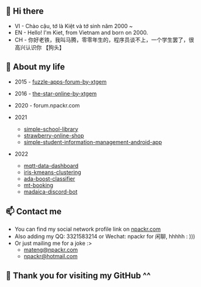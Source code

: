 ## 👋 Hi there 

* VI - Chào cậu, tớ là Kiệt và tớ sinh năm 2000 ~
* EN - Hello! I'm Kiet, from Vietnam and born on 2000.
* CH - 你好老铁，我叫马腾，零零年生的，程序员谈不上，一个学生罢了，很高兴认识你 【狗头】

## 🔭 About my life

* 2015 - [fuzzle-apps-forum-by-xtgem](https://github.com/npackr/fuzzle-apps-forum-by-xtgem)
* 2016 - [the-star-online-by-xtgem](https://github.com/npackr/the-star-online-by-xtgem)
* 2020 - forum.npackr.com

* 2021
  * [simple-school-library](https://github.com/npackr/simple-school-library)
  * [strawberry-online-shop](https://github.com/npackr/strawberry-online-shop)
  * [simple-student-information-management-android-app](https://github.com/npackr/simple-student-information-management-android-app)
  
* 2022
  * [mqtt-data-dashboard](https://github.com/npackr/mqtt-data-dashboard)
  * [iris-kmeans-clustering](https://github.com/npackr/iris-kmeans-clustering)
  * [ada-boost-classifier](https://github.com/npackr/ada-boost-classifier)
  * [mt-booking](https://github.com/npackr/mt-booking)
  * [madaica-discord-bot](https://madaica.npackr.com)
## 📫 Contact me
* You can find my social network profile link on [npackr.com](https://npackr.com)
* Also adding my QQ: 3321583214 or Wechat: npackr for 闲聊, hhhhh : )))
* Or just mailing me for a joke :>
  * [mateng@npackr.com](mailto:mateng@npackr.com)
  * [npackr@hotmail.com](mailto:npackr@hotmail.com) 

## 💖 Thank you for visiting my GitHub ^^

<!--
**npackr/npackr** is a ✨ _special_ ✨ repository because its `README.md` (this file) appears on your GitHub profile.

Here are some ideas to get you started:

- 🔭 I’m currently working on ...
- 🌱 I’m currently learning ...
- 👯 I’m looking to collaborate on ...
- 🤔 I’m looking for help with ...
- 💬 Ask me about ...
- 📫 How to reach me: ...
- 😄 Pronouns: ...
- ⚡ Fun fact: ...
-->

